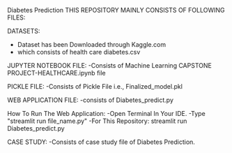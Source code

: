 Diabetes Prediction
THIS REPOSITORY MAINLY CONSISTS OF FOLLOWING FILES:

DATASETS:
- Dataset has been Downloaded through Kaggle.com
- which consists of health care diabetes.csv

JUPYTER NOTEBOOK FILE:
-Consists of Machine Learning CAPSTONE PROJECT-HEALTHCARE.ipynb file

PICKLE FILE:
-Consists of Pickle File i.e., Finalized_model.pkl

WEB APPLICATION FILE:
-consists of Diabetes_predict.py

How To Run The Web Application:
-Open Terminal In Your IDE.
-Type "streamlit run file_name.py"
-For This Repository: streamlit run Diabetes_predict.py

CASE STUDY:
-Consists of case study file of Diabetes Prediction.

